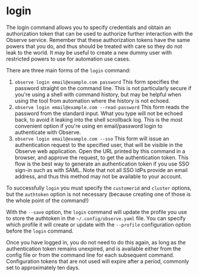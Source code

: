 # login

The login command allows you to specify credentials and obtain an authorization
token that can be used to authorize further interaction with the Observe
service. Remember that these authorization tokens have the same powers that you
do, and thus should be treated with care so they do not leak to the world. It
may be useful to create a new dummy user with restricted powers to use for
automation use cases.

There are three main forms of the `login` command:

1. `observe login email@example.com password`
   This form specifies the password straight on the command line. This is not
   particularly secure if you're using a shell with command history, but may be
   helpful when using the tool from automation where the history is not echoed.
2. `observe login email@example.com --read-password`
   This form reads the password from the standard input. What you type will not
   be echoed back, to avoid it leaking into the shell scrollback log. This is
   the most convenient option if you're using en email/password login to
   authenticate with Observe.
3. `observe login email@example.com --sso`
   This form will issue an authentication request to the specified user, that
   will be visible in the Observe web application. Open the URL printed by this
   command in a browser, and approve the request, to get the authentication
   token. This flow is the best way to generate an authentication token if you
   use SSO sign-in such as with SAML. Note that not all SSO IdPs provide an
   email address, and thus this method may not be available to your account.

To successfully `login` you must specify the `customerid` and `cluster` options,
but the `authtoken` option is not necessary (because creating one of those is
the whole point of the command!)

With the `--save` option, the `login` command will update the profile you use
to store the authtoken in the `~/.config/observe.yaml` file. You can specify
which profile it will create or update with the `--profile` configuration
option before the `login` command.

Once you have logged in, you do not need to do this again, as long as the
authentication token remains unexpired, and is available either from the config
file or from the command line for each subsequent command. Configuration tokens
that are not used will expire after a period, commonly set to approximately ten
days.
